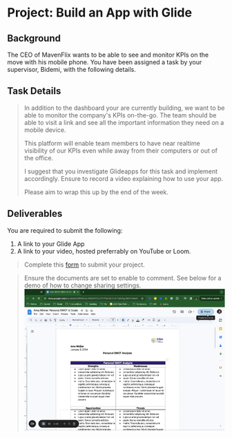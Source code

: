 # Project: Build an App with Glide


## Background

The CEO of MavenFlix wants to be able to see and monitor KPIs on the move with his mobile phone. You have been assigned a task by your supervisor, Bidemi, with the following details.

## Task Details

> In addition to the dashboard your are currently building, we want to be able to monitor the company's  KPIs on-the-go. The team should be able to visit a link and see all the important information they need on a mobile device. 
>
> This platform will enable team members to have near realtime visibility of our KPIs even while away from their computers or out of the office. 
>
> I suggest that you investigate Glideapps for this task and implement accordingly. Ensure to record a video explaining how to use your app.
>
> Please aim to wrap this up by the end of the week.
> 


## Deliverables

You are required to submit the following:

1. A link to your Glide App
2. A link to your video, hosted preferrably on YouTube or Loom.

> Complete this [form](https://airtable.com/appdi1dZ5NJo3ryDG/pagYtUGRbtNcz6nrP/form) to submit your project.

> Ensure the documents are set to enable to comment. See below for a demo of how to change sharing settings. 
     ![Document Sharing](docs-commenting.gif)
